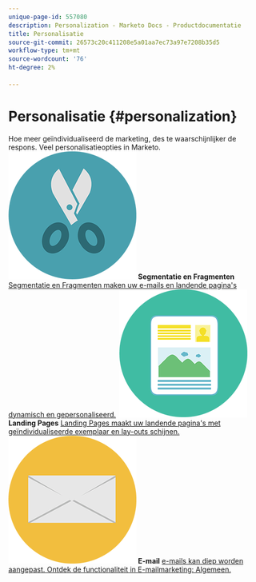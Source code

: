```yaml
---
unique-page-id: 557080
description: Personalization - Marketo Docs - Productdocumentatie
title: Personalisatie
source-git-commit: 26573c20c411208e5a01aa7ec73a97e7208b35d5
workflow-type: tm+mt
source-wordcount: '76'
ht-degree: 2%

---
```



# Personalisatie {#personalization}

Hoe meer geïndividualiseerd de marketing, des te waarschijnlijker de respons. Veel personalisatieopties in Marketo.
**&#x200B; ![ Segmentatie en Fragmenten ](assets/graphic-design-tools-18.png) Segmentatie en Fragmenten** [ Segmentatie en Fragmenten maken uw e-mails en landende pagina&#39;s dynamisch en gepersonaliseerd.](https://docs.marketo.com/display/DOCS/Segmentation+and+Snippets)     **&#x200B; ![ Landing Pages ](assets/office-artboard-80.png) Landing Pages** [ Landing Pages maakt uw landende pagina&#39;s met geïndividualiseerde exemplaar en lay-outs schijnen.](https://docs.marketo.com/display/DOCS/Personalizing+Landing+Pages)     **&#x200B; ![ E-mail ](assets/office-27-1.png) E-mail** [ e-mails kan diep worden aangepast. Ontdek de functionaliteit in E-mailmarketing: Algemeen.](https://docs.marketo.com/display/DOCS/General)
